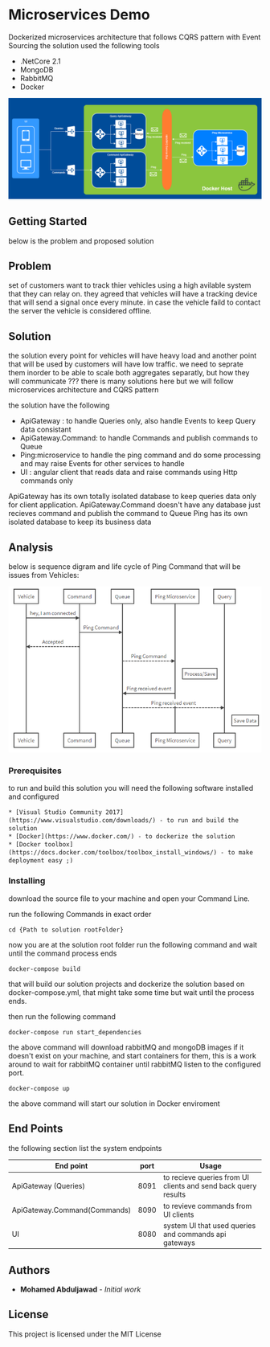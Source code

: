 Microservices Demo 
==================

Dockerized microservices architecture that follows CQRS pattern  with Event Sourcing
the solution used the following tools

 - .NetCore 2.1
 - MongoDB
 - RabbitMQ
 - Docker


 ![Alt text](MicroservicesArchitecture.png?raw=true "Dockerized microservices architecture")


 ## Getting Started
 below is the problem and proposed solution

 Problem
-------------
set of customers want to track thier vehicles using a high avilable system that they can relay on.
they agreed that vehicles will have a tracking device that will send a signal once every minute.
in case the vehicle faild to contact the server the vehicle is considered offline.


Solution
---------------
the solution every point for vehicles will have heavy load and another point that will be used by customers will have low traffic.
we need to seprate them inorder to be able to scale both aggregates separatly, but how they will communicate ???
there is many solutions here but we will follow microservices architecture and CQRS pattern

the solution have the following

- ApiGateway : to handle Queries only, also handle Events to keep Query data consistant
- ApiGateway.Command: to handle Commands and publish commands to Queue
- Ping:microservice to handle the ping command and do some processing and may raise Events for other services to handle
- UI : angular client that reads data and raise commands using Http commands only


ApiGateway has its own totally isolated database to keep queries data only for client application.
ApiGateway.Command doesn't have any database just recieves command and publish the command to Queue
Ping has its own isolated database to keep its business data

 Analysis
-------------
 below is sequence digram and life cycle of Ping Command that will be issues from Vehicles:

![Alt text](SequenceDiagram.png?raw=true "Sequence Diagram")


### Prerequisites

to run and build this solution you will need the following software installed and configured

```
* [Visual Studio Community 2017](https://www.visualstudio.com/downloads/) - to run and build the solution
* [Docker](https://www.docker.com/) - to dockerize the solution	
* [Docker toolbox](https://docs.docker.com/toolbox/toolbox_install_windows/) - to make deployment easy ;)
```

### Installing

download the source file to your machine and open your Command Line.

run the following Commands in exact order

```
cd {Path to solution rootFolder}
```
now you are at the solution root folder run the following command and wait until the command process ends 

```
docker-compose build
```
that will build our solution projects and dockerize the solution based on docker-compose.yml, that might take some time but wait until the process ends.

then run the following command

```
docker-compose run start_dependencies
```

the above command will download rabbitMQ and mongoDB images if it doesn't exist on your machine, and start containers for them,
this is a work around to wait for rabbitMQ container until rabbitMQ listen to the configured port.

```
docker-compose up
```
the above command will start our solution in Docker enviroment


## End Points
the following section list the system endpoints

End point                    | port     | Usage
-----------------------------|----------|-------
ApiGateway (Queries)         | 8091     | to recieve queries from UI clients and send back query results
ApiGateway.Command(Commands) | 8090     | to revieve commands from UI clients
UI                           | 8080     | system UI that used queries and commands api gateways


## Authors

* **Mohamed Abduljawad** - *Initial work*

## License

This project is licensed under the MIT License

